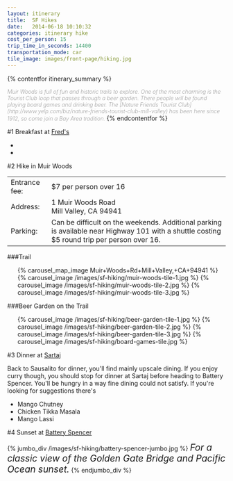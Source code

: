 ```yaml
---
layout: itinerary
title:  SF Hikes
date:   2014-06-18 10:10:32
categories: itinerary hike
cost_per_person: 15
trip_time_in_seconds: 14400
transportation_mode: car
tile_image: images/front-page/hiking.jpg
---
```



<!-- contentfor is broken without this -->

{% contentfor itinerary_summary %}

<i style="text-align:justify; font-size: 0.9em; color: #777; font-weight: 200;">
Muir Woods is full of fun and historic trails to explore. One of the most charming is the Tourist Club loop that passes through a beer garden.  There people will be found playing board games and drinking beer. The [Nature Friends Tourist Club](http://www.yelp.com/biz/nature-friends-tourist-club-mill-valley) has been here since 1912, so come join a Bay Area tradition.
</i>
{% endcontentfor %}

#1 Breakfast at [Fred's](http://www.yelp.com/biz/freds-coffee-shop-sausalito)



<ul class="image-carousel" >
  <li style="background-image: url('http://maps.googleapis.com/maps/api/staticmap?center=1917+Bridgeway+Blvd+Sausalito,+CA+94965&zoom=11&scale=false&size=300x300&maptype=hybrid&sensor=false&format=jpg&visual_refresh=true&markers=size:mid%7Ccolor:red%7C1917+Bridgeway+Blvd+Sausalito,+CA+94965');">
  </li>
  <li style="background-image: url('/images/sf-hiking/freds.jpg')">
  </li>
</ul>


#2 Hike in Muir Woods

<table class="table">
  <tbody>
    <tr>
      <td>Entrance fee:</td>
      <td>$7 per person over 16</td>
    </tr>
    <tr> 
      <td>Address: </td>
      <td>1 Muir Woods Road <br/>
          Mill Valley, CA 94941 
      </td>
    </tr>
    <tr>
      <td>Parking: </td>
      <td>Can be difficult on the weekends. Additional parking is available near Highway 101 with a shuttle costing $5 round trip per person over 16. 
      </td>
    </tr>
  </tbody>
</table>

###Trail
<ul class="image-carousel has-overflow">
  {% carousel_map_image Muir+Woods+Rd+Mill+Valley,+CA+94941 %}
  {% carousel_image /images/sf-hiking/muir-woods-tile-1.jpg %}
  {% carousel_image /images/sf-hiking/muir-woods-tile-2.jpg %}
  {% carousel_image /images/sf-hiking/muir-woods-tile-3.jpg %}
</ul>

###Beer Garden on the Trail
<ul class="image-carousel has-overflow" style="">
  {% carousel_image /images/sf-hiking/beer-garden-tile-1.jpg %}
  {% carousel_image /images/sf-hiking/beer-garden-tile-2.jpg %}
  {% carousel_image /images/sf-hiking/beer-garden-tile-3.jpg %}
  {% carousel_image /images/sf-hiking/board-games-tile.jpg %}
</ul>


#3 Dinner at [Sartaj](http://www.yelp.com/biz/sartaj-india-cafe-sausalito?osq=dinner)

Back to Sausalito for dinner, you'll find mainly upscale dining.  If you enjoy curry though, you should stop for dinner at Sartaj before heading to Battery Spencer.  You'll be hungry in a way fine dining could not satisfy. If you're looking for suggestions there's

- Mango Chutney
- Chicken Tikka Masala
- Mango Lassi



#4 Sunset at [Battery Spencer](http://www.yelp.com/biz/battery-spencer-sausalito)

{% jumbo_div /images/sf-hiking/battery-spencer-jumbo.jpg %}
<i style="margin-top: 300px; font-size: 1.5em; text-align: center;">For a classic view of the Golden Gate Bridge and Pacific Ocean sunset.</i>
{% endjumbo_div %}